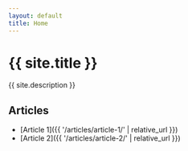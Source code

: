 ```yaml
---
layout: default
title: Home
---
```


# {{ site.title }}

{{ site.description }}

## Articles

* [Article 1]({{ '/articles/article-1/' | relative_url }})
* [Article 2]({{ '/articles/article-2/' | relative_url }})
